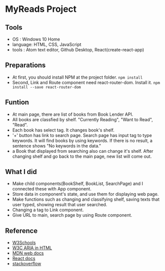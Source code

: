 # MyReads Project
## Tools
- OS : Windows 10 Home
- language: HTML, CSS, JavaScript
- tools : Atom text editor, Github Desktop, React(create-react-app)

## Preparations
- At first, you should install NPM at the project folder. `npm install`
- Second, Link and Route component need react-router-dom. Install it. `npm install --save react-router-dom`

## Funtion
- At main page, there are list of books from Book Lender API.
- All books are classfied by shelf. "Currently Reading", "Want to Read", "Read".
- Each book has select tag. It changes book's shelf.
- '+' button has link to search page. Search page has input tag to type keywords. It will find books by using keywords. If there is no result, a sentence shows "No keywords in the data."
- a Book that displayed from searching also can change it's shelf. After changing shelf and go back to the main page, new list will come out.

## What I did
- Make child components(BookShelf, BookList, SearchPage) and I connected these with App component.
- Store data in component's state, and use them for displaying web page.
- Make functions such as changing and classifying shelf, saving texts that user typed, showing result that user searched.
- Changing a tag to Link component.
- Give URL to main, search page by using Route component.

## Reference
- [W3Schools](https://www.w3schools.com/)
- [W3C ARIA in HTML](https://w3c.github.io/html-aria/)
- [MDN web docs](https://developer.mozilla.org/ko/)
- [React docs](https://reactjs.org/docs/getting-started.html)
- [stackoverflow](https://stackoverflow.com/)
